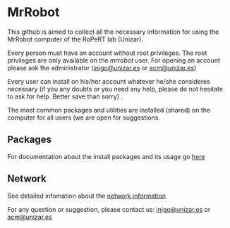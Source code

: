 # MrRobot

This github is aimed to collect all the necessary information for using the MrRobot computer of the RoPeRT lab (Unizar).

Every person must have an account without root privileges. The root privileges are only available on the _mrrobot_ user. 
For opening an account please ask the administrator (inigo@unizar.es or acm@unizar.es)

Every user can install on his/her account whatever he/she consideres necessary (if you any doubts or you need any help, please do not hesitate to ask for help. Better save than sorry) .

The most common packages and utilities are installed (shared) on the computer for all users (we are open for suggestions.

## Packages
For documentation about the install packages and its usage go [here](./Packages)

## Network
See detailed infomation about the [network information](./Network)

For any question or suggestion, please contact us: inigo@unizar.es or acm@unizar.es

